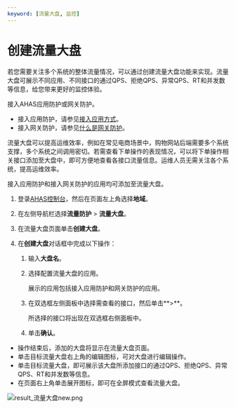 ```yaml
---
keyword: [流量大盘, 监控]
---
```


# 创建流量大盘

若您需要关注多个系统的整体流量情况，可以通过创建流量大盘功能来实现。流量大盘可展示不同应用、不同接口的通过QPS、拒绝QPS、异常QPS、RT和并发数等信息，给您带来更好的监控体验。

接入AHAS应用防护或网关防护。

-   接入应用防护，请参见[接入应用方式](/cn.zh-CN/流量防护/应用防护/接入应用/接入应用方式.md)。
-   接入网关防护，请参见[什么是网关防护](/cn.zh-CN/流量防护/网关防护/什么是网关防护.md)。

流量大盘可以提高运维效率，例如在常见电商场景中，购物网站后端需要多个系统支撑，多个系统之间调用密切。若需查看下单操作的表现情况，可以将下单操作相关接口添加至大盘中，即可方便地查看各接口流量信息。运维人员无需关注各个系统，提高运维效率。

接入应用防护和接入网关防护的应用均可添加至流量大盘。

1.  登录[AHAS控制台](https://ahas.console.aliyun.com)，然后在页面左上角选择**地域**。

2.  在左侧导航栏选择**流量防护** \> **流量大盘**。

3.  在流量大盘页面单击**创建大盘**。

4.  在**创建大盘**对话框中完成以下操作：

    1.  输入**大盘名**。

    2.  选择配置流量大盘的应用。

        展示的应用包括接入应用防护和网关防护的应用。

    3.  在双选框左侧面板中选择需查看的接口，然后单击**\>**。

        所选择的接口将出现在双选框右侧面板中。

    4.  单击**确认**。


-   操作结束后，添加的大盘将显示在流量大盘页面。
-   单击目标流量大盘右上角的编辑图标，可对大盘进行编辑操作。
-   单击目标流量大盘，即可展示该大盘所添加接口的通过QPS、拒绝QPS、异常QPS、RT和并发数等信息。
-   在页面右上角单击展开图标，即可在全屏模式查看流量大盘。

![result_流量大盘new.png](https://static-aliyun-doc.oss-accelerate.aliyuncs.com/assets/img/zh-CN/6976079951/p164535.png)

